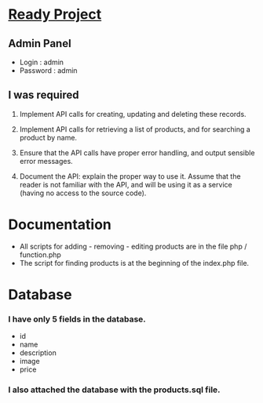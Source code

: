 # [Ready Project](https://shumilo17.thkit.ee/php/smallshop/index.php)
## Admin Panel
* Login : admin
* Password : admin

## I was required
1.	Implement API calls for creating, updating and deleting these records. 

2.	Implement API calls for retrieving a list of products, and for searching a product by name. 

3.	Ensure that the API calls have proper error handling, and output sensible error messages. 

4.	Document the API: explain the proper way to use it. Assume that the reader is not familiar with the API, and will be using it as a service (having no access to the source code). 

# Documentation
* All scripts for adding - removing - editing products are in the file php / function.php
* The script for finding products is at the beginning of the index.php file.

# Database
### I have only 5 fields in the database.
* id
* name
* description
* image
* price 
### I also attached the database with the products.sql file.
